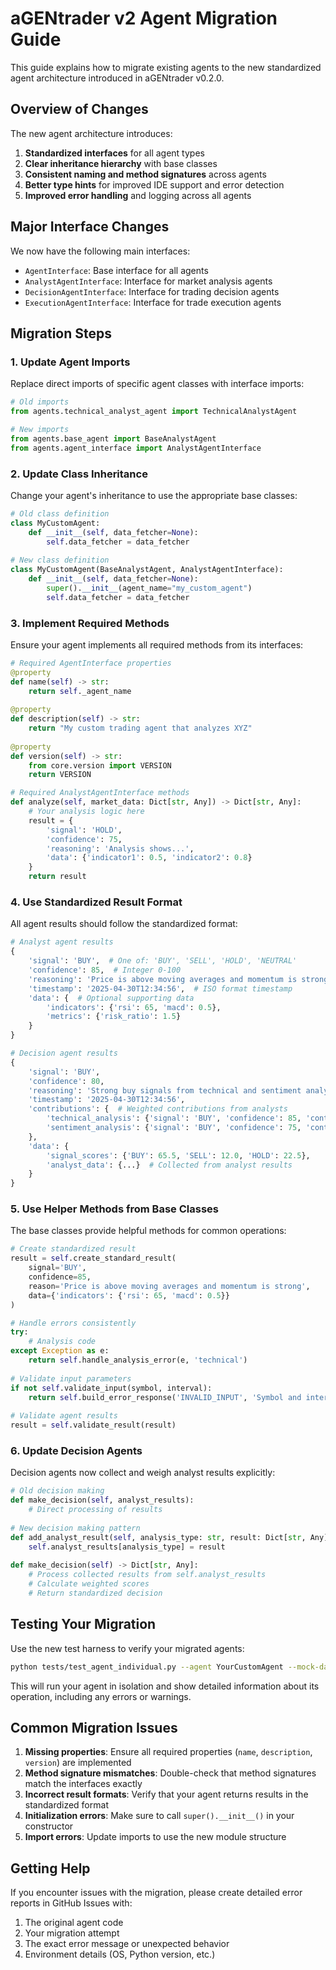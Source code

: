 # aGENtrader v2 Agent Migration Guide

This guide explains how to migrate existing agents to the new standardized agent architecture introduced in aGENtrader v0.2.0.

## Overview of Changes

The new agent architecture introduces:

1. **Standardized interfaces** for all agent types
2. **Clear inheritance hierarchy** with base classes
3. **Consistent naming and method signatures** across agents
4. **Better type hints** for improved IDE support and error detection
5. **Improved error handling** and logging across all agents

## Major Interface Changes

We now have the following main interfaces:

- `AgentInterface`: Base interface for all agents
- `AnalystAgentInterface`: Interface for market analysis agents 
- `DecisionAgentInterface`: Interface for trading decision agents
- `ExecutionAgentInterface`: Interface for trade execution agents

## Migration Steps

### 1. Update Agent Imports

Replace direct imports of specific agent classes with interface imports:

```python
# Old imports
from agents.technical_analyst_agent import TechnicalAnalystAgent

# New imports
from agents.base_agent import BaseAnalystAgent
from agents.agent_interface import AnalystAgentInterface
```

### 2. Update Class Inheritance

Change your agent's inheritance to use the appropriate base classes:

```python
# Old class definition
class MyCustomAgent:
    def __init__(self, data_fetcher=None):
        self.data_fetcher = data_fetcher
        
# New class definition
class MyCustomAgent(BaseAnalystAgent, AnalystAgentInterface):
    def __init__(self, data_fetcher=None):
        super().__init__(agent_name="my_custom_agent")
        self.data_fetcher = data_fetcher
```

### 3. Implement Required Methods

Ensure your agent implements all required methods from its interfaces:

```python
# Required AgentInterface properties
@property
def name(self) -> str:
    return self._agent_name
    
@property
def description(self) -> str:
    return "My custom trading agent that analyzes XYZ"
    
@property
def version(self) -> str:
    from core.version import VERSION
    return VERSION

# Required AnalystAgentInterface methods
def analyze(self, market_data: Dict[str, Any]) -> Dict[str, Any]:
    # Your analysis logic here
    result = {
        'signal': 'HOLD', 
        'confidence': 75,
        'reasoning': 'Analysis shows...',
        'data': {'indicator1': 0.5, 'indicator2': 0.8}
    }
    return result
```

### 4. Use Standardized Result Format

All agent results should follow the standardized format:

```python
# Analyst agent results
{
    'signal': 'BUY',  # One of: 'BUY', 'SELL', 'HOLD', 'NEUTRAL'
    'confidence': 85,  # Integer 0-100
    'reasoning': 'Price is above moving averages and momentum is strong',
    'timestamp': '2025-04-30T12:34:56',  # ISO format timestamp
    'data': {  # Optional supporting data
        'indicators': {'rsi': 65, 'macd': 0.5},
        'metrics': {'risk_ratio': 1.5}
    }
}

# Decision agent results
{
    'signal': 'BUY',
    'confidence': 80,
    'reasoning': 'Strong buy signals from technical and sentiment analysis',
    'timestamp': '2025-04-30T12:34:56',
    'contributions': {  # Weighted contributions from analysts
        'technical_analysis': {'signal': 'BUY', 'confidence': 85, 'contribution': 25.5},
        'sentiment_analysis': {'signal': 'BUY', 'confidence': 75, 'contribution': 15.0}
    },
    'data': {
        'signal_scores': {'BUY': 65.5, 'SELL': 12.0, 'HOLD': 22.5},
        'analyst_data': {...}  # Collected from analyst results
    }
}
```

### 5. Use Helper Methods from Base Classes

The base classes provide helpful methods for common operations:

```python
# Create standardized result
result = self.create_standard_result(
    signal='BUY',
    confidence=85,
    reason='Price is above moving averages and momentum is strong',
    data={'indicators': {'rsi': 65, 'macd': 0.5}}
)

# Handle errors consistently
try:
    # Analysis code
except Exception as e:
    return self.handle_analysis_error(e, 'technical')
    
# Validate input parameters
if not self.validate_input(symbol, interval):
    return self.build_error_response('INVALID_INPUT', 'Symbol and interval are required')
    
# Validate agent results
result = self.validate_result(result)
```

### 6. Update Decision Agents

Decision agents now collect and weigh analyst results explicitly:

```python
# Old decision making
def make_decision(self, analyst_results):
    # Direct processing of results
    
# New decision making pattern
def add_analyst_result(self, analysis_type: str, result: Dict[str, Any]) -> None:
    self.analyst_results[analysis_type] = result
    
def make_decision(self) -> Dict[str, Any]:
    # Process collected results from self.analyst_results
    # Calculate weighted scores
    # Return standardized decision
```

## Testing Your Migration

Use the new test harness to verify your migrated agents:

```bash
python tests/test_agent_individual.py --agent YourCustomAgent --mock-data --explain
```

This will run your agent in isolation and show detailed information about its operation, including any errors or warnings.

## Common Migration Issues

1. **Missing properties**: Ensure all required properties (`name`, `description`, `version`) are implemented
2. **Method signature mismatches**: Double-check that method signatures match the interfaces exactly
3. **Incorrect result formats**: Verify that your agent returns results in the standardized format
4. **Initialization errors**: Make sure to call `super().__init__()` in your constructor
5. **Import errors**: Update imports to use the new module structure

## Getting Help

If you encounter issues with the migration, please create detailed error reports in GitHub Issues with:

1. The original agent code
2. Your migration attempt
3. The exact error message or unexpected behavior
4. Environment details (OS, Python version, etc.)